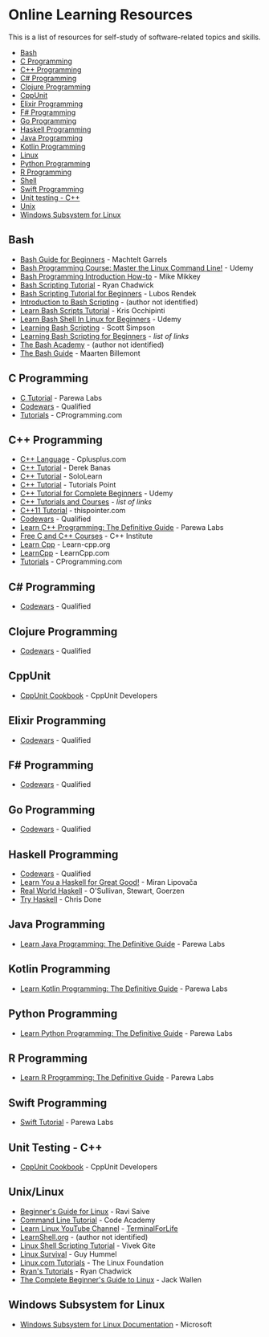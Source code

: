 # Online Learning Resources 

This is a list of resources for self-study of software-related topics and skills. 

- [Bash](#bash)
- [C Programming](#c-programming)
- [C++ Programming](#c-programming-1)
- [C# Programming](#c-programming-2)
- [Clojure Programming](#clojure-programming)
- [CppUnit](#cppunit)
- [Elixir Programming](#elixir-programming)
- [F# Programming](#f-programming)
- [Go Programming](#go-programming)
- [Haskell Programming](#haskell-programming)
- [Java Programming](#java-programming)
- [Kotlin Programming](#kotlin-programming)
- [Linux](#unixlinux)
- [Python Programming](#python-programming)
- [R Programming](#r-programming)
- [Shell](#unixlinux-shell-scripting)
- [Swift Programming](#swift-programming)
- [Unit testing - C++](#unit-testing---c)
- [Unix](#unixlinux)
- [Windows Subsystem for Linux](#windows-subsystem-for-linux)

## Bash

- [Bash Guide for Beginners](http://tldp.org/LDP/Bash-Beginners-Guide/html/) - Machtelt Garrels
- [Bash Programming Course: Master the Linux Command Line!](https://www.udemy.com/bash-programming/) - Udemy
- [Bash Programming Introduction How-to](http://tldp.org/HOWTO/Bash-Prog-Intro-HOWTO.html) - Mike Mikkey
- [Bash Scripting Tutorial](https://ryanstutorials.net/bash-scripting-tutorial/) - Ryan Chadwick
- [Bash Scripting Tutorial for Beginners](https://linuxconfig.org/bash-scripting-tutorial-for-beginners) - Lubos Rendek
- [Introduction to Bash Scripting](http://www.linuxandubuntu.com/home/introduction-to-bash-scripting-learn-bash-1) - (author not identified)
- [Learn Bash Scripts Tutorial](https://www.youtube.com/watch?v=QGvvJO5UIs4) - Kris Occhipinti
- [Learn Bash Shell In Linux for Beginners](https://www.udemy.com/learn-bash-shell-in-linux-for-beginners/) - Udemy
- [Learning Bash Scripting](https://www.lynda.com/Bash-tutorials/Learning-Bash-Scripting/142989-2.html) - Scott Simpson
- [Learning Bash Scripting for Beginners](https://www.cyberciti.biz/open-source/learning-bash-scripting-for-beginners/) - *list of links*
- [The Bash Academy](https://www.bash.academy/) - (author not identified)
- [The Bash Guide](https://guide.bash.academy/) - Maarten Billemont


## C Programming

- [C Tutorial](https://www.programiz.com/c-programming) - Parewa Labs
- [Codewars](https://www.codewars.com/) - Qualified 
- [Tutorials](https://www.cprogramming.com/) - CProgramming.com

## C++ Programming 

- [C++ Language](http://www.cplusplus.com/doc/tutorial/) - Cplusplus.com
- [C++ Tutorial](https://www.youtube.com/watch?v=Rub-JsjMhWY) - Derek Banas
- [C++ Tutorial](https://www.sololearn.com/Course/CPlusPlus/) - SoloLearn
- [C++ Tutorial](https://www.tutorialspoint.com/cplusplus/) - Tutorials Point
- [C++ Tutorial for Complete Beginners](https://www.udemy.com/free-learn-c-tutorial-beginners/) - Udemy
- [C++ Tutorials and Courses](https://hackr.io/tutorials/learn-c-plus-plus) - *list of links*
- [C++11 Tutorial](https://thispointer.com/c11-tutorial/) - thispointer.com
- [Codewars](https://www.codewars.com/) - Qualified 
- [Learn C++ Programming: The Definitive Guide](https://www.programiz.com/cpp-programming) - Parewa Labs
- [Free C and C++ Courses](https://cppinstitute.org/free-c-and-c-courses) - C++ Institute
- [Learn Cpp](https://www.learn-cpp.org/) - Learn-cpp.org
- [LearnCpp](https://www.learncpp.com/) - LearnCpp.com
- [Tutorials](https://www.cprogramming.com/) - CProgramming.com

## C# Programming 

- [Codewars](https://www.codewars.com/) - Qualified 

## Clojure Programming 

- [Codewars](https://www.codewars.com/) - Qualified 

## CppUnit 

- [CppUnit Cookbook](http://cppunit.sourceforge.net/doc/cvs/cppunit_cookbook.html) - CppUnit Developers

## Elixir Programming 

- [Codewars](https://www.codewars.com/) - Qualified 

## F# Programming 

- [Codewars](https://www.codewars.com/) - Qualified 

## Go Programming 

- [Codewars](https://www.codewars.com/) - Qualified 

## Haskell Programming 

- [Codewars](https://www.codewars.com/) - Qualified 
- [Learn You a Haskell for Great Good!](http://learnyouahaskell.com/) - Miran Lipovača
- [Real World Haskell](http://book.realworldhaskell.org/read/) - O'Sullivan, Stewart, Goerzen
- [Try Haskell](https://tryhaskell.org/) - Chris Done

## Java Programming 

- [Learn Java Programming: The Definitive Guide](https://www.programiz.com/java-programming) - Parewa Labs

## Kotlin Programming

- [Learn Kotlin Programming: The Definitive Guide](https://www.programiz.com/kotlin-programming) - Parewa Labs

## Python Programming 

- [Learn Python Programming: The Definitive Guide](https://www.programiz.com/python-programming) - Parewa Labs

## R Programming

- [Learn R Programming: The Definitive Guide](https://www.datamentor.io/r-programming/) - Parewa Labs

## Swift Programming

- [Swift Tutorial](https://www.programiz.com/swift-programming) - Parewa Labs


## Unit Testing - C++ 

- [CppUnit Cookbook](http://cppunit.sourceforge.net/doc/cvs/cppunit_cookbook.html) - CppUnit Developers

## Unix/Linux 

- [Beginner's Guide for Linux](https://www.tecmint.com/free-online-linux-learning-guide-for-beginners/) - Ravi Saive
- [Command Line Tutorial](https://www.codecademy.com/learn/learn-the-command-line) - Code Academy
- [Learn Linux YouTube Channel](https://www.youtube.com/channel/UCfp-lNJy4QkIGnaEE6NtDSg) - [TerminalForLife](https://github.com/terminalforlife)
- [LearnShell.org](https://www.learnshell.org/) - (author not identified)
- [Linux Shell Scripting Tutorial](https://bash.cyberciti.biz/guide/Main_Page) - Vivek Gite
- [Linux Survival](https://linuxsurvival.com/) - Guy Hummel 
- [Linux.com Tutorials](https://www.linux.com/tutorials) - The Linux Foundation
- [Ryan's Tutorials](https://ryanstutorials.net/linuxtutorial/) - Ryan Chadwick
- [The Complete Beginner's Guide to Linux](https://www.linux.com/learn/complete-beginners-guide-Linux%20) - Jack Wallen

## Windows Subsystem for Linux 

- [Windows Subsystem for Linux Documentation](https://docs.microsoft.com/en-us/windows/wsl/about) - Microsoft
